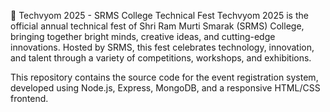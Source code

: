 🎉 Techvyom 2025 - SRMS College Technical Fest
Techvyom 2025 is the official annual technical fest of Shri Ram Murti Smarak (SRMS) College, bringing together bright minds, creative ideas, and cutting-edge innovations. Hosted by SRMS, this fest celebrates technology, innovation, and talent through a variety of competitions, workshops, and exhibitions.

This repository contains the source code for the event registration system, developed using Node.js, Express, MongoDB, and a responsive HTML/CSS frontend.
